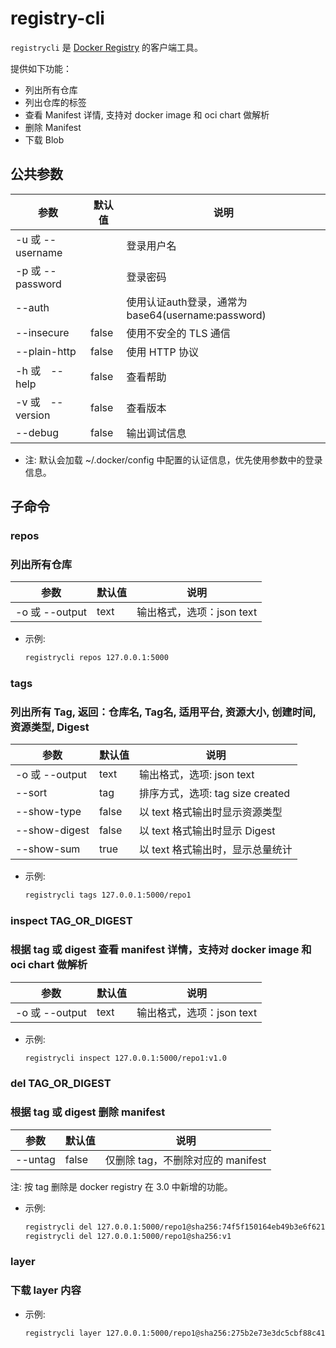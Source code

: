 # registry-cli

`registrycli` 是 [Docker Registry](https://github.com/distribution/distribution) 的客户端工具。

提供如下功能：

* 列出所有仓库
* 列出仓库的标签
* 查看 Manifest 详情, 支持对 docker image 和 oci chart 做解析
* 删除 Manifest
* 下载 Blob

## 公共参数
 | 参数 | 默认值 | 说明 |
 | - | - | - |
 | -u 或 --username | | 登录用户名 |
 | -p 或 --password | | 登录密码 |
 | --auth | | 使用认证auth登录，通常为 base64(username:password) |
 | --insecure | false | 使用不安全的 TLS 通信 |
 | --plain-http | false | 使用 HTTP 协议|
 | -h 或　--help | false | 查看帮助 |
 | -v 或　--version | false | 查看版本 |
 | --debug | false | 输出调试信息 |

* 注: 默认会加载 ~/.docker/config 中配置的认证信息，优先使用参数中的登录信息。

## 子命令

### repos
### 列出所有仓库
 | 参数 | 默认值 | 说明 |
 | - | - | - |
 | -o 或 --output | text | 输出格式，选项：json text |


* 示例:
   ```bash
   registrycli repos 127.0.0.1:5000
   ```

### tags
### 列出所有 Tag, 返回：仓库名, Tag名, 适用平台, 资源大小, 创建时间, 资源类型, Digest

 | 参数 | 默认值 | 说明 |
 | - | - | - |
 | -o 或 --output | text | 输出格式，选项: json text |
 | --sort | tag | 排序方式，选项: tag size created |
 | --show-type | false | 以 text 格式输出时显示资源类型 |
 | --show-digest | false | 以 text 格式输出时显示 Digest |
 | --show-sum | true | 以 text 格式输出时，显示总量统计 |


* 示例:
   ```bash
   registrycli tags 127.0.0.1:5000/repo1
   ```

### inspect TAG_OR_DIGEST
### 根据 tag 或 digest 查看 manifest 详情，支持对 docker image 和 oci chart 做解析

 | 参数 | 默认值 | 说明 |
 | - | - | - |
 | -o 或 --output | text | 输出格式，选项：json text |

* 示例:
   ```bash
   registrycli inspect 127.0.0.1:5000/repo1:v1.0
   ```

### del TAG_OR_DIGEST
### 根据 tag 或 digest 删除 manifest

 | 参数 | 默认值 | 说明 |
 | - | - | - |
 | --untag | false | 仅删除 tag，不删除对应的 manifest |

 注: 按 tag 删除是 docker registry 在 3.0 中新增的功能。

* 示例:
   ```bash
   registrycli del 127.0.0.1:5000/repo1@sha256:74f5f150164eb49b3e6f621751a353dbfbc1dd114eb9b651ef8b1b4f5cc0c0d5
   registrycli del 127.0.0.1:5000/repo1@sha256:v1
   ```

### layer
### 下载 layer 内容


* 示例:
   ```bash
   registrycli layer 127.0.0.1:5000/repo1@sha256:275b2e73e3dc5cbf88c41ba15962045f0d36eeaf09dfe01f259ff2a12d3326af
   ```

